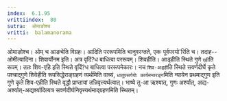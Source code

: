 ```yaml
---
index:  6.1.95
vrittiindex:  80
sutra:  ओमाङोश्च
vritti:  balamanorama 
---
```


ओमाङोश्च। ओम् च आङचेति विग्रहः। आदिति पररूपमिति चानुवरग्तते, एकः पूर्वपरयो'रिति च। तदाह--ओमीत्यादिना। शिवार्योनम इति। अत्र वृदिं?ध बाधित्वा पररूपम्। शिवहीति। आःइहीति स्थिते गुणे `एही`ति रूपम्। ततः शिव-एहि इति स्थिते वृदिं?ध बाधित्वा पररूपमेकारः। नच `शिव-अःइही`ति स्थिते सवर्णदीर्घे कृते पश्चाद्गुणे शिवेहीति रूपसिद्धेराङ्ग्रहणं व्यर्थमिति वाच्यं, `धातूपसर्गयोः कार्यमन्तरङ्ग`मिति न्यायेन प्रथमाद्गुण इति गुणे कृते शिव-एहीति स्थिते वृद्धौ प्राप्तायां तन्निवृत्त्यर्थत्वात्। भाष्ये तु-आ ऋश्यात्, गुणः अर्श्यात्, अद्य-अर्श्यात्-अद्यर्श्यादित्यत्र सवर्णदीर्घनिवृत्त्यर्थमाद्ग्रहणमिति स्थितम्। 

